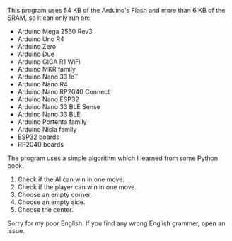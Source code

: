 This program uses 54 KB of the Arduino's Flash and more than 6 KB of the SRAM, so it can only run on:

* Arduino Mega 2560 Rev3
* Arduino Uno R4
* Arduino Zero
* Arduino Due
* Arduino GIGA R1 WiFi
* Arduino MKR family
* Arduino Nano 33 IoT
* Arduino Nano R4
* Arduino Nano RP2040 Connect
* Arduino Nano ESP32
* Arduino Nano 33 BLE Sense
* Arduino Nano 33 BLE
* Arduino Portenta family
* Arduino Nicla family
* ESP32 boards
* RP2040 boards

The program uses a simple algorithm which I learned from some Python book.

1. Check if the AI can win in one move.
2. Check if the player can win in one move.
3. Choose an empty corner.
4. Choose an empty side.
5. Choose the center.

Sorry for my poor English. If you find any wrong English grammer, open an issue.
